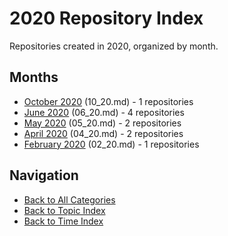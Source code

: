 # 2020 Repository Index

Repositories created in 2020, organized by month.

## Months

- [October 2020](./10_20.md) (10_20.md) - 1 repositories
- [June 2020](./06_20.md) (06_20.md) - 4 repositories
- [May 2020](./05_20.md) (05_20.md) - 2 repositories
- [April 2020](./04_20.md) (04_20.md) - 2 repositories
- [February 2020](./02_20.md) (02_20.md) - 1 repositories


## Navigation

- [Back to All Categories](../all-categories.md)
- [Back to Topic Index](../by-topic/)
- [Back to Time Index](./)
